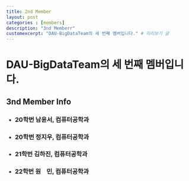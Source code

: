 ```yaml
---
title: 2nd Member
layout: post
categories : [members]
description: "3nd Memberr"
customexcerpt: "DAU-BigDataTeam의 세 번째 멤버입니다." # 미리보기 글 
---
```



# DAU-BigDataTeam의 세 번째 멤버입니다.

## 3nd Member Info
- ### 20학번 남윤서, 컴퓨터공학과
- ### 20학번 정지우, 컴퓨터공학과
- ### 21학번 김하진, 컴퓨터공학과
- ### 22학번 원&nbsp;&nbsp;&nbsp;&nbsp;민, 컴퓨터공학과